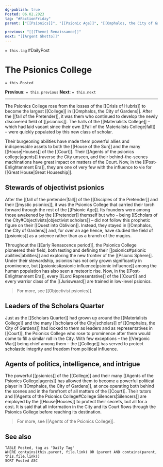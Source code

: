 ```yaml
---
dg-publish: true
Posted: 06.02.2023
tag: "#FactionFriday"
parent: ["[[Psionics]]", "[[Psionic Age]]", "[[Omphalos, the City of Gardens]]", "[[Scholars Quarter]]", "[[Scholars of the City]]", "[[House]]", "[[College]]"]

previous: "[[(Theme) Renaissance]]"
next: "[[Argent Ghetto]]"
---
```

`= this.tag` #DailyPost 
# The Psionics College
`= this.Posted`

**Previous:** `= this.previous`
**Next:** `= this.next`

---

The Psionics College rose from the losses of the [[Crisis of Hubris]] to become the largest [[College]] in [[Omphalos, the City of Gardens]]. After the [[fall of the Pretender]], it was them who continued to develop the newly discovered field of [[psionics]]. The halls of the [[Materialists College]] – which had laid vacant since their own [[Fall of the Materialists College|fall]] – were quickly populated by this new class of scholar.

Their burgeoning abilities have made them powerful allies and indispensable assets to both the [[House of the Sun]] and the many [[House|Houses]] of the [[Court]]. Their [[Agents of the psionics college|agents]] traverse the City unseen, and their behind-the-scenes machinations have great impact on matters of the Court. Now, in the [[Post-Enlightenment Era]], they are one of very few with the influence to vie for [[Great House|Great Houseship]].

## Stewards of objectivist psionics

After the [[fall of the pretender|fall]] of the [[Disciples of the Pretender]] and their [[mystic psionics]], it was the Psionics College that carried their torch forward through the rest of the [[Psionic Age]]. Its founders were among those awakened by the [[Pretender]] themself but who – being [[Scholars of the City#Objectivists|objectivist scholars]] – did not follow this prophetic figure on their [[Quest into Oblivion]]. Instead, they stayed in [[Omphalos, the City of Gardens]] and, for over an age hence, have studied the field of [[psionics]] as a science rather than as a branch of the magics.

Throughout the [[Early Renascence period]], the Psionics College pioneered their field, both testing and defining their [[psionics#psionic abilities|abilities]] and exploring the new frontier of the [[Psionic Sphere]]. Under their stewardship, psionics has not only grown significantly in prominence, but [[psionics#psionic influence|psionic influence]] among the human population has also seen a meteoric rise. Now, in the [[Post-Enlightenment Era]], every [[Lord Representative]] of the [[Court]] and every warrior class of the [[Jurisweard]] are trained in low-level psionics.

> For more, see [[Objectivist psionics]].

## Leaders of the Scholars Quarter

Just as the [[Scholars Quarter]] had grown up around the [[Materialists College]] and the many [[scholars of the City|scholars]] of [[Omphalos, the City of Gardens]] had looked to them as leaders and as representatives in [[Court]], the Psionics College who rose to prominence after them would come to fill a similar roll in the City. With few exceptions – the [[Vergonic War]] being chief among them – the [[College]] has served to protect scholastic integrity and freedom from political influence.

## Agents of politics, intelligence, and intrigue

The powerful [[psionics]] of the [[College]] and their many [[Agents of the Psionics College|agents]] has allowed them to become a powerful political player in [[Omphalos, the City of Gardens]], at once operating both behind the scenes and in the forefront of all matters of the [[Court]]. Their tutors and [[Agents of the Psionics College#College Silencers|Silencers]] are employed by the [[House|Houses]] to protect their secrets, but all for a cost. It is said that all information in the City and its Court flows through the Psionics College before reaching its destination.

> For more, see [[Agents of the Psionics College]].

## See also

```dataview
TABLE Posted, tag as "Daily Tag"
WHERE contains(this.parent, file.link) OR (parent AND contains(parent, this.file.link))
SORT Posted ASC
```